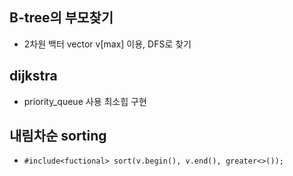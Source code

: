 ## B-tree의 부모찾기

* 2차원 백터 vector<int> v[max] 이용, DFS로 찾기

## dijkstra
  
* priority_queue 사용 최소힙 구현

## 내림차순 sorting

* ```#include<fuctional> sort(v.begin(), v.end(), greater<>());```